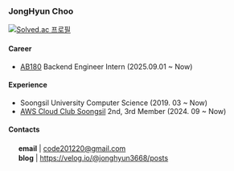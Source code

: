 ### JongHyun Choo

[![Solved.ac
프로필](http://mazassumnida.wtf/api/v2/generate_badge?boj=jonghyun97)](https://solved.ac/jonghyun97)

#### Career

* [AB180](https://www.ab180.co/) Backend Engineer Intern (2025.09.01 ~ Now)<br />


#### Experience
* Soongsil University Computer Science (2019. 03 ~ Now)
* [AWS Cloud Club Soongsil](https://www.youtube.com/@awscloudclubkorea) 2nd, 3rd Member (2024. 09 ~ Now)

#### Contacts

<img src="https://abs-0.twimg.com/emoji/v2/svg/1f4e9.svg" width="16" /> <b>email</b> | code201220@gmail.com
<br />
<img src="https://abs-0.twimg.com/emoji/v2/svg/1f4d2.svg" width="16" /> <b>blog</b> | <a href="https://velog.io/@jonghyun3668/posts"  target="_blank" >https://velog.io/@jonghyun3668/posts</a>
<br />
